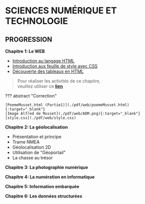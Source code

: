 # SCIENCES NUMÉRIQUE ET TECHNOLOGIE

## PROGRESSION

__Chapitre 1: Le WEB__  
- [Introduction au langage HTML](./pdf/web/Act1-introduction-au-html.pdf)   
- [Introduction aux feuille de style avec CSS](./pdf/web/Act2-feuille-de-style-CSS.pdf)  
- [Découverte des tableaux en HTML](./pdf/web/Act3-HTML-tableau.pdf)  
> Pour réaliser les activités de ce chapitre,  
> veuillez utiliser ce [__lien__](https://codebetter.lucaswillems.com/) 
<!--
    [style.css](./pdf/web/style.css)     
    -->
??? abstract "Correction"   

    [PoemeMusset.html (Partie1)](./pdf/web/poemeMusset.html){:target="_blank"}   
    [Image Alfred de Musset](./pdf/web/ADM.png){:target="_blank"}   
    [style.css](./pdf/web/style.css)
  
__Chapitre 2: La géolocalisation__  
- Présentation et principe  
- Trame NMEA  
- Géolocalisation 2D  
- Utilisation de "Géoportail"  
- La chasse au trésor  

__Chapitre 3: La photographie numérique__  

__Chapitre 4: La numération en informatique__  

__Chapitre 5: Information embarquée__  

__Chapitre 6: Les données structurées__  
